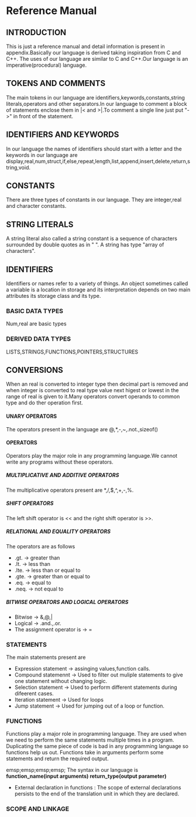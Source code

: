 # Reference Manual

## INTRODUCTION
This is just a reference manual and detail information is present in appendix.Basically our language is derived taking inspiration from C and C++.
The uses of our language are similar to C and C++.Our language is an imperative(procedural) language.

## TOKENS AND COMMENTS
The main tokens in our language are identifiers,keywords,constants,string literals,operators and other separators.In our language to comment a block of statements enclose them in |< and >|.To comment a single line just put "->" in front of the statement.

## IDENTIFIERS AND KEYWORDS
In our language the names of identifiers should start with a letter and the keywords in our language are display,real,num,struct,if,else,repeat,length,list,append,insert,delete,return,string,void.

## CONSTANTS 
There are three types of constants in our language. They are integer,real and character constants.

## STRING LITERALS
A string literal also called a string constant is a sequence of characters surrounded by double quotes as in " ". A string has type "array of characters".

## IDENTIFIERS
Identifiers or names refer to a variety of things. An object sometimes called a variable is a location in storage and its interpretation depends on two main attributes its storage class and its type.
### BASIC DATA TYPES
Num,real are basic types
### DERIVED DATA TYPES
LISTS,STRINGS,FUNCTIONS,POINTERS,STRUCTURES

## CONVERSIONS
When an real is converted to integer type then decimal part is removed and when integer is converted to real type value next higest or lowest in the range of real is given to it.Many operators convert operands to common type and do ther operation first.

#### UNARY OPERATORS
The operators present in the language are @,*,-,~,.not.,sizeof()

#### OPERATORS 
Operators play the major role in any programming language.We cannot write any programs without these operators.

##### MULTIPLICATIVE AND ADDITIVE OPERATORS
The multiplicative operators present are *,/,$,^,+,-,%.

##### SHIFT OPERATORS
The left shift operator is << and the right shift operator is >>.

##### RELATIONAL AND EQUALITY OPERATORS
The operators are as follows
* .gt. -> greater than
* .lt. -> less than
* .lte. -> less than or equal to
* .gte. -> greater than or equal to
* .eq. -> equal to
* .neq. -> not equal to

##### BITWISE OPERATORS AND LOGICAL OPERATORS
* Bitwise -> &,@,|
* Logical -> .and.,.or.
* The assignment operator is -> =

### STATEMENTS
The main statements present are
* Expression statement -> assinging values,function calls.
* Compound statemennt  -> Used to filter out muliple statements to give one statement without changing logic.
* Selection statement  -> Used to perform different statements during difeerent cases.
* Iteration statement  -> Used for loops
* Jump statement       -> Used for jumping out of a loop or function.

### FUNCTIONS
Functions play a major role in programming language. They are used when we need to perform the same statements multiple times in a program. Duplicating the same piece of code is bad in any programming language so functions help us out. Functions take in arguments perform some statements and return the required output.

emsp;emsp;emsp;emsp; The syntax in our language is __function_name(input arguments) return_type(output parameter)__ 

* External declaration in functions : The scope of external declarations persists to the end of the translation unit in which they are declared.
 
### SCOPE AND LINKAGE






